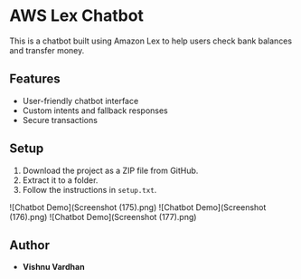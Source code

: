 # AWS Lex Chatbot

This is a chatbot built using Amazon Lex to help users check bank balances and transfer money.

## Features
- User-friendly chatbot interface
- Custom intents and fallback responses
- Secure transactions

## Setup
1. Download the project as a ZIP file from GitHub.
2. Extract it to a folder.
3. Follow the instructions in `setup.txt`.

![Chatbot Demo](Screenshot (175).png)
![Chatbot Demo](Screenshot (176).png)
![Chatbot Demo](Screenshot (177).png)

## Author
- **Vishnu Vardhan**
